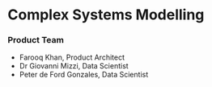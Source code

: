 # Complex Systems Modelling
### Product Team
- Farooq Khan, Product Architect
- Dr Giovanni Mizzi, Data Scientist
- Peter de Ford Gonzales, Data Scientist
